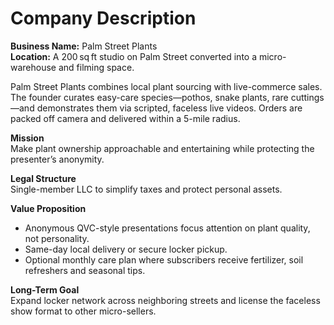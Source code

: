# Company Description

**Business Name:** Palm Street Plants  
**Location:** A 200 sq ft studio on Palm Street converted into a micro-warehouse and filming space.

Palm Street Plants combines local plant sourcing with live-commerce sales. The founder curates easy-care species—pothos, snake plants, rare cuttings—and demonstrates them via scripted, faceless live videos. Orders are packed off camera and delivered within a 5-mile radius.

**Mission**  
Make plant ownership approachable and entertaining while protecting the presenter’s anonymity.

**Legal Structure**  
Single-member LLC to simplify taxes and protect personal assets.

**Value Proposition**
- Anonymous QVC-style presentations focus attention on plant quality, not personality.  
- Same-day local delivery or secure locker pickup.  
- Optional monthly care plan where subscribers receive fertilizer, soil refreshers and seasonal tips.

**Long-Term Goal**  
Expand locker network across neighboring streets and license the faceless show format to other micro-sellers.
